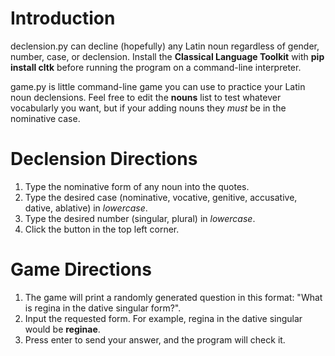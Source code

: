 # Introduction
declension.py can decline (hopefully) any Latin noun regardless of gender, number, case, or declension. Install the **Classical Language Toolkit** with **pip install cltk** before running the program on a command-line interpreter. 

game.py is little command-line game you can use to practice your Latin noun declensions. Feel free to edit the **nouns** list to test whatever vocabularly you want, but if your adding nouns they *must* be in the nominative case. 

# Declension Directions
1.  Type the nominative form of any noun into the quotes.
2.  Type the desired case (nominative, vocative, genitive, accusative, dative, ablative) in *lowercase*.
3.  Type the desired number (singular, plural) in *lowercase*.
4.  Click the button in the top left corner.

# Game Directions
1.  The game will print a randomly generated question in this format: "What is regina in the dative singular form?".
2.  Input the requested form. For example, regina in the dative singular would be **reginae**.
3.  Press enter to send your answer, and the program will check it.
